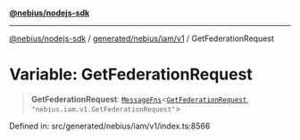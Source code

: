 [**@nebius/nodejs-sdk**](../../../../../README.md)

---

[@nebius/nodejs-sdk](../../../../../README.md) / [generated/nebius/iam/v1](../README.md) / GetFederationRequest

# Variable: GetFederationRequest

> **GetFederationRequest**: [`MessageFns`](../../../../../runtime/protos/core/interfaces/MessageFns.md)\<[`GetFederationRequest`](../interfaces/GetFederationRequest.md), `"nebius.iam.v1.GetFederationRequest"`\>

Defined in: src/generated/nebius/iam/v1/index.ts:8566
